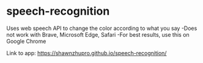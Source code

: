 # speech-recognition
Uses web speech API to change the color according to what you say
-Does not work with Brave, Microsoft Edge, Safari
-For best results, use this on Google Chrome

Link to app: https://shawnzhupro.github.io/speech-recognition/
